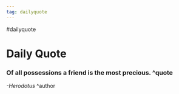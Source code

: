 ```yaml
---
tag: dailyquote
---
```


#dailyquote

# Daily Quote

### Of all possessions a friend is the most precious. ^quote
*-Herodotus* ^author
